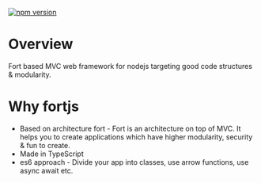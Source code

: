 <!-- [![Build Status](https://travis-ci.org/ujjwalguptaofficial/JsStore.svg?branch=master)](https://travis-ci.org/ujjwalguptaofficial/JsStore) -->
[![npm version](https://badge.fury.io/js/fortjs.svg)](https://badge.fury.io/js/fortjs)

# Overview

Fort based MVC web framework for nodejs targeting good code structures & modularity.

# Why fortjs

* Based on architecture fort - Fort is an architecture on top of MVC. It helps you to create  applications which have higher modularity, security & fun to create.
* Made in TypeScript
* es6 approach - Divide your app into classes, use arrow functions, use async await etc.